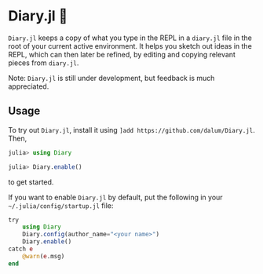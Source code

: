 # Diary.jl 📔

`Diary.jl` keeps a copy of what you type in the REPL in a `diary.jl` file in the root of your current active environment.  It helps you sketch out ideas in the REPL, which can then later be refined, by editing and copying relevant pieces from `diary.jl`.

Note: `Diary.jl` is still under development, but feedback is much appreciated.

## Usage

To try out `Diary.jl`, install it using `]add https://github.com/dalum/Diary.jl`. Then,
```julia
julia> using Diary

julia> Diary.enable()
```
to get started.

If you want to enable `Diary.jl` by default, put the following in your `~/.julia/config/startup.jl` file:
```julia
try
    using Diary
    Diary.config(author_name="<your name>")
    Diary.enable()
catch e
    @warn(e.msg)
end
```

